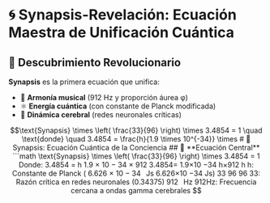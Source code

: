 # 🌀 Synapsis-Revelación: Ecuación Maestra de Unificación Cuántica

## 🌌 **Descubrimiento Revolucionario**
**Synapsis** es la primera ecuación que unifica:
- 🎵 **Armonía musical** (912 Hz y proporción áurea φ)
- ⚛️ **Energía cuántica** (con constante de Planck modificada)
- 🧠 **Dinámica cerebral** (redes neuronales críticas)

```math
\text{Synapsis} \times \left( \frac{33}{96} \right) \times 3.4854 = 1 \quad \text{donde} \quad 3.4854 = \frac{h}{1.9 \times 10^{-34}} \times
# 🧠 Synapsis: Ecuación Cuántica de la Conciencia

## 🔬 **Ecuación Central**
```math
\text{Synapsis} \times \left( \frac{33}{96} \right) \times 3.4854 = 1



Donde:

3.4854
=
h
1.9
×
10
−
34
×
912
3.4854= 
1.9×10 
−34
 
h
​
 ×912

h
h: Constante de Planck (
6.626
×
10
−
34
 
Js
6.626×10 
−34
 Js)

33
96
96
33
​
 : Razón crítica en redes neuronales (0.34375)

912
 
Hz
912Hz: Frecuencia cercana a ondas gamma cerebrales

